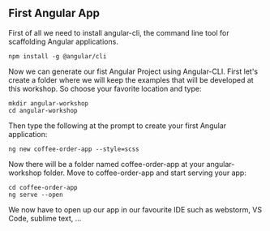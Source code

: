 ## First Angular App

First of all we need to install angular-cli, the command line tool for scaffolding Angular applications.

```
npm install -g @angular/cli
```

Now we can generate our fist Angular Project using Angular-CLI.
First let's create a folder where we will keep the examples that will be developed at this workshop. So choose your favorite location and type:

```
mkdir angular-workshop
cd angular-workshop
```

Then type the following at the prompt to create your first Angular application:

```
ng new coffee-order-app --style=scss
```

Now there will be a folder named coffee-order-app at your angular-workshop folder.
Move to coffee-order-app and start serving your app:

```
cd coffee-order-app
ng serve --open
```
We now have to open up our app in our favourite IDE such as webstorm, VS Code, sublime text, ...
